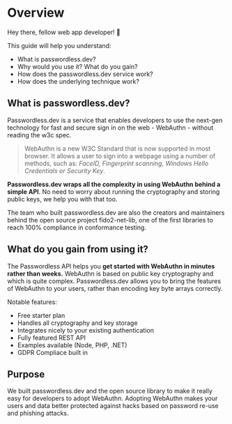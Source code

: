 
# Overview

Hey there, fellow web app developer! 👋

This guide will help you understand:

* What is passwordless.dev?
* Why would you use it? What do you gain?
* How does the passwordless.dev service work?
* How does the underlying technique work?

## What is passwordless.dev?

Passwordless.dev is a service that enables developers to use the next-gen technology for fast and secure sign in on the web - WebAuthn - without reading the w3c spec.

> WebAuthn is a new W3C Standard that is now supported in most browser. It allows a user to sign into a webpage using a number of methods, such as: *FaceID, Fingerprint scanning, Windows Hello Credentials or Security Key*.

**Passwordless.dev wraps all the complexity in using WebAuthn behind a simple API**. No need to worry about running the cryptography and storing public keys, we help you with that too.

The team who built passwordless.dev are also the creators and maintainers behind the open source project fido2-net-lib, one of the first libraries to reach 100% compliance in conformance testing.

## What do you gain from using it?

The Passwordless API helps you **get started with WebAuthn in minutes rather than weeks.**
WebAuthn is based on public key cryptography and which is quite complex. Passwordless.dev allows you to bring the features of WebAuthn to your users, rather than encoding key byte arrays correctly.

Notable features:

* Free starter plan
* Handles all cryptography and key storage
* Integrates nicely to your existing authentication
* Fully featured REST API
* Examples available (Node, PHP, .NET)
* GDPR Compliace built in

## Purpose

We built passwordless.dev and the open source library to make it really easy for developers to adopt WebAuthn. Adopting WebAuthn makes your users and data better protected against hacks based on password re-use and phishing attacks.